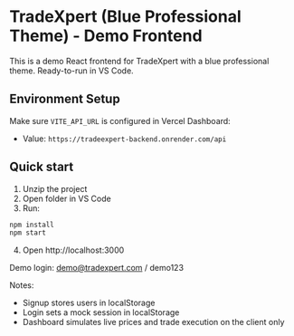 # TradeXpert (Blue Professional Theme) - Demo Frontend

This is a demo React frontend for TradeXpert with a blue professional theme. Ready-to-run in VS Code.

## Environment Setup
Make sure `VITE_API_URL` is configured in Vercel Dashboard:
- Value: `https://tradeexpert-backend.onrender.com/api`

## Quick start
1. Unzip the project
2. Open folder in VS Code
3. Run:

```bash
npm install
npm start
```

4. Open http://localhost:3000

Demo login: demo@tradexpert.com / demo123

Notes:
- Signup stores users in localStorage
- Login sets a mock session in localStorage
- Dashboard simulates live prices and trade execution on the client only
